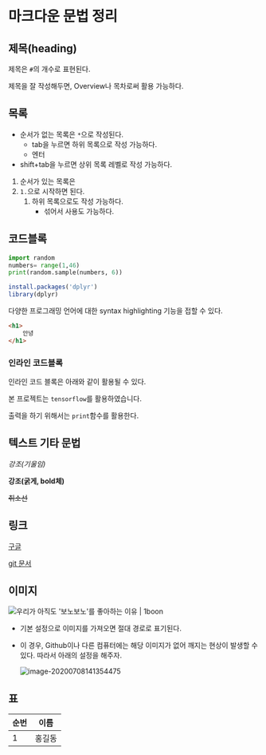 # 마크다운 문법 정리

## 제목(heading)

제목은 `#`의 개수로 표현된다.

제목을 잘 작성해두면, Overview나 목차로써 활용 가능하다.

## 목록

* 순서가 없는 목록은 `*`으로 작성된다.
  * tab을 누르면 하위 목록으로 작성 가능하다.
  * 엔터
* shift+tab을 누르면 상위 목록 레벨로 작성 가능하다.

1. 순서가 있는 목록은
2. `1.`으로 시작하면 된다.
   1. 하위 목록으로도 작성 가능하다.
      * 섞어서 사용도 가능하다.

## 코드블록

```python
import random
numbers= range(1,46)
print(random.sample(numbers, 6))
```

```r
install.packages('dplyr')
library(dplyr)
```

다양한 프로그래밍 언어에 대한 syntax highlighting 기능을 접할 수 있다.

```html
<h1>
    안녕
</h1>
```

### 인라인 코드블록

인라인 코드 블록은 아래와 같이 활용될 수 있다.

본 프로젝트는 `tensorflow`를 활용하였습니다.

출력을 하기 위해서는 `print`함수를 활용한다.



## 텍스트 기타 문법

*강조(기울임)*

**강조(굵게, bold체)**

~~취소선~~

## 링크

[구글](www.google.com)

[git 문서](./git.md)

## 이미지

![우리가 아직도 '보노보노'를 좋아하는 이유 | 1boon](https://t1.daumcdn.net/liveboard/fanzeel/5f1b14c3dff24410892506ca89ae9016.JPG)

* 기본 설정으로 이미지를 가져오면 절대 경로로 표기된다.

* 이 경우, Github이나 다른 컴퓨터에는 해당 이미지가 없어 깨지는 현상이 발생할 수 있다. 따라서 아래의 설정을 해주자.

  ![image-20200708141354475](C:%5CUsers%5Csoohan%5CAppData%5CRoaming%5CTypora%5Ctypora-user-images%5Cimage-20200708141354475.png)

## 표

| 순번 | 이름   |
| ---- | ------ |
| 1    | 홍길동 |

